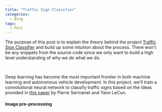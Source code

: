 ```yaml
---
title: "Traffic Sign Classifier"
categories:
  - Blog
tags:
  - Post
---
```


The purpose of this post is to explain the theory behind the project [Traffic Sign Classifier](https://iacopomc.github.io/projects/2020-07-25-traffic-sign-classifier-project/) and build up some intuition about the process. There won't be any snippets from the source code since we only want to build a high level understanding of why we do what we do.

<br/>

Deep learning has become the most important frontier in both machine learning and autonomous vehicle development. In this project, we'll train a convolutional neural network to classify traffic signs based on the ideas provided in [this paper](http://yann.lecun.com/exdb/publis/pdf/sermanet-ijcnn-11.pdf) by Pierre Sermanet and Yann LeCun.

#### Image pre-processing
